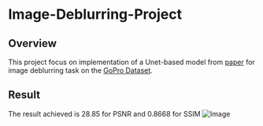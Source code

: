# Image-Deblurring-Project
## Overview
This project focus on implementation of a Unet-based model from [paper](https://onlinelibrary.wiley.com/doi/10.1155/2022/6394788) for image deblurring task on the 
[GoPro Dataset](https://paperswithcode.com/dataset/gopro).

## Result
The result achieved is 28.85 for PSNR and 0.8668 for SSIM
![Image](https://github.com/user-attachments/assets/64366136-0ef0-42c4-9f5b-d87f308f45c8)

